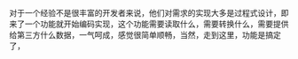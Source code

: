 对于一个经验不是很丰富的开发者来说，他们对需求的实现大多是过程式设计，即来了一个功能就开始编码实现，这个功能需要读取什么，需要转换什么，需要提供给第三方什么数据，一气呵成，感觉很简单顺畅，当然，走到这里，功能是搞定了，

